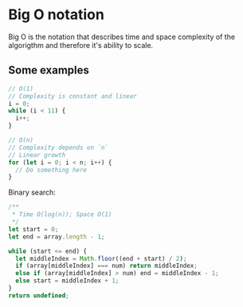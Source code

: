 # Big O notation

Big O is the notation that describes time and space complexity of the algorigthm and therefore it's ability to scale.

## Some examples

```js
// O(1)
// Complexity is constant and linear
i = 0;
while (i < 11) {
  i++;
}
```

```js
// O(n)
// Complexity depends on `n`
// Linear growth
for (let i = 0; i < n; i++) {
  // Do something here
}
```

Binary search:

```js
/**
 * Time O(log(n)); Space O(1)
 */
let start = 0;
let end = array.length - 1;

while (start <= end) {
  let middleIndex = Math.floor((end + start) / 2);
  if (array[middleIndex] === num) return middleIndex;
  else if (array[middleIndex] > num) end = middleIndex - 1;
  else start = middleIndex + 1;
}
return undefined;
```
